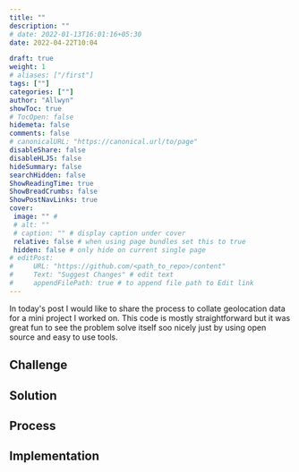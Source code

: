 ```yaml
---
title: ""
description: ""
# date: 2022-01-13T16:01:16+05:30
date: 2022-04-22T10:04

draft: true
weight: 1
# aliases: ["/first"]
tags: [""]
categories: [""]
author: "Allwyn"
showToc: true
# TocOpen: false
hidemeta: false
comments: false
# canonicalURL: "https://canonical.url/to/page"
disableShare: false
disableHLJS: false
hideSummary: false
searchHidden: false
ShowReadingTime: true
ShowBreadCrumbs: false
ShowPostNavLinks: true
cover:
 image: "" #
 # alt: ""
 # caption: "" # display caption under cover
 relative: false # when using page bundles set this to true
 hidden: false # only hide on current single page
# editPost:
#     URL: "https://github.com/<path_to_repo>/content"
#     Text: "Suggest Changes" # edit text
#     appendFilePath: true # to append file path to Edit link
---
```


In today's post I would like to share the process to collate geolocation data for a mini project I worked on. This code is mostly straightforward but it was great fun to see the problem solve itself soo nicely just by using open source and easy to use tools.

## Challenge

## Solution

## Process

## Implementation